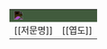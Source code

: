 <table>
  <tr>
    <td colspan="2" style="background-color:#415b3d;color:#fff;"><img src="https://idzogy.github.io/wiki/imgs/저민족_상징.svg" style="filter: invert();"></td>
  </tr>
  <tr>
    <td>[[저문명]]</td><td>[[엽도]]</td>
  </tr>
</table>